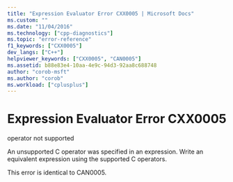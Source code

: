 ```yaml
---
title: "Expression Evaluator Error CXX0005 | Microsoft Docs"
ms.custom: ""
ms.date: "11/04/2016"
ms.technology: ["cpp-diagnostics"]
ms.topic: "error-reference"
f1_keywords: ["CXX0005"]
dev_langs: ["C++"]
helpviewer_keywords: ["CXX0005", "CAN0005"]
ms.assetid: b88e83e4-10aa-4e9c-94d3-92aa8c688748
author: "corob-msft"
ms.author: "corob"
ms.workload: ["cplusplus"]
---
```

# Expression Evaluator Error CXX0005
operator not supported  
  
 An unsupported C operator was specified in an expression. Write an equivalent expression using the supported C operators.  
  
 This error is identical to CAN0005.